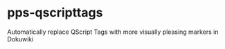 # pps-qscripttags

Automatically replace QScript Tags with more visually pleasing markers
in Dokuwiki


